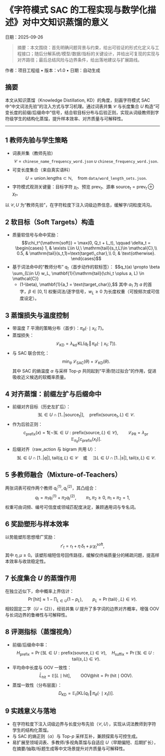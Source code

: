 # 《字符模式 SAC 的工程实现与数学化描述》对中文知识蒸馏的意义
日期：2025-09-26

> 摘要：本文围绕：首先明确问题背景与约束，给出可验证的形式化定义与工程接口；随后分解系统/模型/数据/指标的关键设计，并给出可复现的实现与对齐路径；最后总结风险与边界条件，给出落地建议与扩展路线。

作者：项目工程组 • 版本：v1.0 • 日期：自动生成

## 摘要
本文从知识蒸馏（Knowledge Distillation, KD）的角度，刻画字符模式 SAC 中“中文词法先验”的注入方式与学习机理。通过词表并集 $\mathcal{C}$ 与长度集合 $U$ 构造“可变长度的前缀/后缀命中”信号，结合软目标分布与后验正则，实现从词级教师到字符级学生的结构化蒸馏，提升样本效率、对齐质量与可解释性。

---

## 1 教师先验与学生策略
- 词表并集（教师先验）
  $$\mathcal{C} = \texttt{chinese\_name\_frequency\_word.json} \,\cup\, \texttt{chinese\_frequency\_word.json}.$$
- 可变长度集合（来自真实语料）
  $$U = \text{union.lengths} \subset \mathbb{N}, \quad \text{from } \texttt{data/word\_length\_sets.json}.$$
- 字符模式观测关键量：目标字符 $\chi_t$、预览 $\mathrm{prev}_t$、源串 $\mathrm{source}_t = \mathrm{prev}_t \oplus \chi_t$。

以 $\mathcal{C}, U$ 为“教师先验”，在字符粒度下注入词级边界信息，缓解字/词粒度鸿沟。

## 2 软目标（Soft Targets）构造
- 质量软信号与命中奖励：
  $$\chi_t^{\mathrm{soft}} = \max(0, Q_t + L_t), \qquad
    \delta_t = \begin{cases}
    1, & \exists L\in U,\ \mathrm{tail}(s_t,L)\in \mathcal{C},\\
    0.5, & \mathrm{tail}(s_t,1)=\text{target\_char},\\
    0, & \text{otherwise}.
  \end{cases}$$
- 基于词法命中的“教师分布” $q_t$（首步动作的软标签）：
  $$q_t(a) \propto \beta \sum_{L\in U} w_L\, \mathbf{1}\{\mathrm{tail}(\chi_t \oplus a, L) \in \mathcal{C}\}
  + (1-\beta)\, \mathbf{1}\{a_1 = \text{target\_char}\},$$
  其中 $a_1$ 为 $a$ 的首字，$\beta\in[0,1]$ 权衡词法/逐字信号，$w_L\ge 0$ 为长度权重（可按频次或可信度设定）。

## 3 蒸馏损失与温度控制
- 带温度 $T$ 平滑的策略分布（首步）：$\pi_\theta(\cdot\mid x_t;T)$。
- 蒸馏损失：
  $$\mathcal{L}_{\mathrm{KD}} = \lambda_{\mathrm{kd}}\, \mathrm{KL}\bigl(q_t\,\Vert\,\pi_\theta(\cdot\mid x_t;T)\bigr).$$
- 与 SAC 联合优化：
  $$\min_\theta\; \mathcal{L}_{\mathrm{SAC}}(\theta) + \mathcal{L}_{\mathrm{KD}}(\theta).$$
其中 SAC 的熵温度 $\alpha$ 与采样 Top-$p$ 共同起到“平滑/防过拟合”的作用，促进吸收近义候选的软概率质量。

## 4 对齐蒸馏：前缀左扩与后缀命中
- 前缀对齐目标（历史左扩后）：
  $$\exists L\in U\cap[1..|\mathrm{source}_t|],\quad \mathrm{prefix}(\mathrm{source}_t,L)\in\mathcal{C}.$$
- 作为后验正则：
  $$c_{\mathrm{prefix}}(x) = \mathbf{1}\{\neg\exists L\in U:\mathrm{prefix}(\mathrm{source},L)\in\mathcal{C}\},\qquad
    \mathcal{L}_{\mathrm{PR}} = \lambda_{\mathrm{pr}}\, \mathbb{E}_{\pi_\theta}[c_{\mathrm{prefix}}(x_t)].$$
- 后缀对齐（raw\_action 与 bigram 共用 $U$）：
  $$\exists L\in U\cap[1..|q|],\; \mathrm{tail}(q,L)\in\mathcal{C}\quad \text{或}\quad \exists L\in U\cap[1..|s|],\; \mathrm{tail}(s,L)\in\mathcal{C}.$$

## 5 多教师融合（Mixture-of-Teachers）
两张词表可视作两个教师 $q_t^{(1)}, q_t^{(2)}$，其凸组合：
$$q_t = \pi_1 q_t^{(1)} + \pi_2 q_t^{(2)},\qquad \pi_1,\pi_2\ge 0,\; \pi_1+\pi_2=1,$$
权重可由词频、编号可信度或领域匹配度决定，兼顾通用词与专名词。

## 6 奖励塑形与样本效率
以势能塑形思想增广奖励：
$$r'_t = r_t + \eta\,\delta_t + \mu\,\chi_t^{\mathrm{soft}},$$
其中 $\eta,\mu\ge 0$。该塑形缩短信号回传路径，缓解仅终端质量分的稀疏问题，提高样本效率与收敛稳定性。

## 7 长度集合 $U$ 的蒸馏作用
在独立近似下，命中概率上界估计：
$$\Pr[\text{hit}] \approx 1 - \prod_{L\in U} (1 - p_L),\qquad p_L = \Pr\bigl(\mathrm{tail}(\cdot,L)\in\mathcal{C}\bigr).$$
相较固定二字（$U=\{2\}$），经验并集 $U$ 提升了多字词的边界对齐概率，增强 OOV 与长词边界的鲁棒性与可解释性。

## 8 评测指标（蒸馏视角）
- 前缀/后缀命中率：
  $$H_{\mathrm{prefix}}=\Pr\bigl(\exists L\in U:\mathrm{prefix}(\mathrm{source},L)\in\mathcal{C}\bigr),\quad
    H_{\mathrm{suffix}}=\Pr\bigl(\exists L\in U:\mathrm{tail}(s,L)\in\mathcal{C}\bigr).$$
- 平均命中长度与 OOV 一致性：
  $$\bar L_{\mathrm{hit}}=\mathbb{E}[L\mid \text{hit}],\qquad \mathrm{OOV@hit}=\Pr(\text{hit}\mid \text{OOV}).$$
- 蒸馏一致性（分布层面）：
  $$D_{\mathrm{KD}}=\mathbb{E}_t\bigl[\mathrm{KL}\bigl(q_t\,\Vert\,\pi_\theta(\cdot\mid x_t)\bigr)\bigr].$$

## 9 实践意义与落地
- 在字符粒度下注入词级边界与长度分布先验（$\mathcal{C}, U$），实现从词法教师到字符学生的结构化蒸馏。
- 与 SAC 的熵正则（$\alpha$）与 Top-$p$ 采样互补，兼顾探索与可控生成。
- 易扩展至领域词表、多教师/多视角蒸馏与自适应 $U$（早期偏短、后期扩长），在摘要/抽取/标题生成等中文场景提升对齐质量与可解释性。